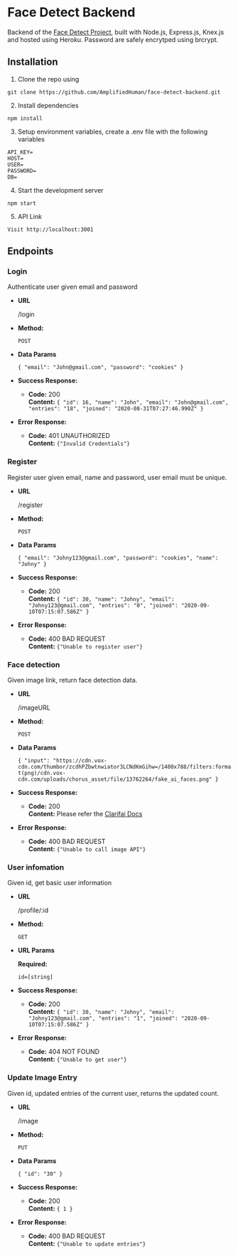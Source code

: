 # Face Detect Backend

Backend of the [Face Detect Project](https://amplifiedhuman.github.io/face-detect/), built with Node.js, Express.js, Knex.js and hosted using Heroku.
Password are safely encrytped using brcrypt.

## Installation
1.  Clone the repo using
    
```
git clone https://github.com/AmplifiedHuman/face-detect-backend.git
```
    
2.  Install dependencies
    
```
npm install
```

3. Setup environment variables, create a .env file with the following variables
```
API_KEY=
HOST=
USER=
PASSWORD=
DB=
```

4.  Start the development server   
```
npm start
```

5.  API Link 
```
Visit http://localhost:3001
```

## Endpoints

### Login
Authenticate user given email and password

* **URL**

  /login

* **Method:**

  `POST`

* **Data Params**

  `{
    "email": "John@gmail.com",
    "password": "cookies"
}`

* **Success Response:**

  * **Code:** 200 <br />
    **Content:** `{
    "id": 16,
    "name": "John",
    "email": "John@gmail.com",
    "entries": "18",
    "joined": "2020-08-31T07:27:46.990Z"
}`
 
* **Error Response:**

  * **Code:** 401 UNAUTHORIZED <br />
    **Content:** `{"Invalid Credentials"}`
    
### Register
Register user given email, name and password, user email must be unique.
    
* **URL**

  /register

* **Method:**

  `POST`

* **Data Params**

  `{
    "email": "Johny123@gmail.com",
    "password": "cookies",
    "name": "Johny"
}`

* **Success Response:**

  * **Code:** 200 <br />
    **Content:** `{
    "id": 30,
    "name": "Johny",
    "email": "Johny123@gmail.com",
    "entries": "0",
    "joined": "2020-09-10T07:15:07.586Z"
}`
 
* **Error Response:**

  * **Code:** 400 BAD REQUEST <br />
    **Content:** `{"Unable to register user"}`

### Face detection
Given image link, return face detection data.
* **URL**

  /imageURL

* **Method:**

  `POST`

* **Data Params**

  `{
    "input": "https://cdn.vox-cdn.com/thumbor/zcdhPZbwtnwiator3LCNdKmGihw=/1400x788/filters:format(png)/cdn.vox-cdn.com/uploads/chorus_asset/file/13762264/fake_ai_faces.png"
}`

* **Success Response:**

  * **Code:** 200 <br />
    **Content:** Please refer the [Clarifai Docs](https://www.clarifai.com/models/face-detection) 
 
* **Error Response:**

  * **Code:** 400 BAD REQUEST <br />
    **Content:** `{"Unable to call image API"}`
    
### User infomation
Given id, get basic user information
* **URL**

  /profile/:id

* **Method:**

  `GET`

*  **URL Params**

   **Required:**
 
   `id=[string]`

* **Success Response:**

  * **Code:** 200 <br />
    **Content:** `{
    "id": 30,
    "name": "Johny",
    "email": "Johny123@gmail.com",
    "entries": "1",
    "joined": "2020-09-10T07:15:07.586Z"
}`
 
* **Error Response:**

  * **Code:** 404 NOT FOUND <br />
    **Content:** `{"Unable to get user"}`

### Update Image Entry
Given id, updated entries of the current user, returns the updated count.

* **URL**

  /image

* **Method:**

  `PUT`

* **Data Params**

  `{
    "id": "30"
}`

* **Success Response:**

  * **Code:** 200 <br />
    **Content:** `{
    1
}`
 
* **Error Response:**

  * **Code:** 400 BAD REQUEST <br />
    **Content:** `{"Unable to update entries"}`
    

